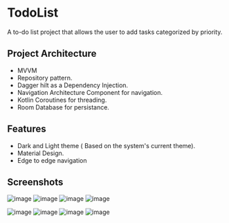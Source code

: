 # TodoList
A to-do list project that allows the user to add tasks categorized by priority.

<h2>Project Architecture</h2>


* MVVM 
* Repository pattern.
* Dagger hilt as a Dependency Injection.
* Navigation Architecture Component for navigation.
* Kotlin Coroutines for threading.
* Room Database for persistance.

<h2>Features</h2>


* Dark and Light theme ( Based on the system's current theme).
* Material Design.
* Edge to edge navigation

<h2>Screenshots</h2>

![image](https://i.imgur.com/APyZGM9.jpg)
![image](https://i.imgur.com/y6st2Jk.jpg)
![image](https://i.imgur.com/mt3CEFa.jpg)
![image](https://i.imgur.com/GKuwYUN.jpg)


![image](https://i.imgur.com/e0j9Q0N.jpg)
![image](https://i.imgur.com/xofNFoo.jpg)
![image](https://i.imgur.com/uhPwudg.jpg)
![image](https://i.imgur.com/fpwPun2.jpg)


